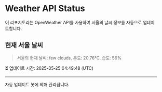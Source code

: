 
# Weather API Status

이 리포지토리는 OpenWeather API를 사용하여 서울의 날씨 정보를 자동으로 업데이트합니다.

## 현재 서울 날씨
> 서울의 현재 날씨: few clouds, 온도: 20.76°C, 습도: 56%

⏳ 업데이트 시간: 2025-05-25 04:49:48 (UTC)

---
자동 업데이트 봇에 의해 관리됩니다.
